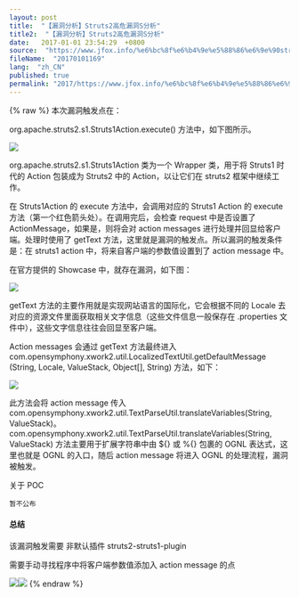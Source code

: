 ```yaml
---
layout: post
title:  "【漏洞分析】Struts2高危漏洞S分析"
title2:  "【漏洞分析】Struts2高危漏洞S分析"
date:   2017-01-01 23:54:29  +0800
source:  "https://www.jfox.info/%e6%bc%8f%e6%b4%9e%e5%88%86%e6%9e%90struts2%e9%ab%98%e5%8d%b1%e6%bc%8f%e6%b4%9es%e5%88%86%e6%9e%90.html"
fileName:  "20170101169"
lang:  "zh_CN"
published: true
permalink: "2017/https://www.jfox.info/%e6%bc%8f%e6%b4%9e%e5%88%86%e6%9e%90struts2%e9%ab%98%e5%8d%b1%e6%bc%8f%e6%b4%9es%e5%88%86%e6%9e%90.html"
---
```

{% raw %}
本次漏洞触发点在：

org.apache.struts2.s1.Struts1Action.execute() 方法中，如下图所示。

![](cc41aca.png)

org.apache.struts2.s1.Struts1Action 类为一个 Wrapper 类，用于将 Struts1 时代的 Action 包装成为 Struts2 中的 Action，以让它们在 struts2 框架中继续工作。

在 Struts1Action 的 execute 方法中，会调用对应的 Struts1 Action 的 execute 方法（第一个红色箭头处）。在调用完后，会检查 request 中是否设置了 ActionMessage，如果是，则将会对 action messages 进行处理并回显给客户端。处理时使用了 getText 方法，这里就是漏洞的触发点。所以漏洞的触发条件是：在 struts1 action 中，将来自客户端的参数值设置到了 action message 中。

在官方提供的 Showcase 中，就存在漏洞，如下图：

![](bf43a71.png)

getText 方法的主要作用就是实现网站语言的国际化，它会根据不同的 Locale 去对应的资源文件里面获取相关文字信息（这些文件信息一般保存在 .properties 文件中），这些文字信息往往会回显至客户端。

 Action messages 会通过 getText 方法最终进入 com.opensymphony.xwork2.util.LocalizedTextUtil.getDefaultMessage (String, Locale, ValueStack, Object[], String) 方法，如下： 

![](5db5c78.png)

此方法会将 action message 传入 com.opensymphony.xwork2.util.TextParseUtil.translateVariables(String, ValueStack)。com.opensymphony.xwork2.util.TextParseUtil.translateVariables(String, ValueStack) 方法主要用于扩展字符串中由 ${} 或 %{} 包裹的 OGNL 表达式，这里也就是 OGNL 的入口，随后 action message 将进入 OGNL 的处理流程，漏洞被触发。

关于 POC

    暂不公布

#### 总结

 该漏洞触发需要 非默认插件 struts2-struts1-plugin

需要手动寻找程序中将客户端参数值添加入 action message 的点

![](79a10bb.png)![](/wp-content/uploads/2017/07/1499444728.png)
{% endraw %}
